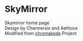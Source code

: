 # SkyMirror  
Skymirror home page  
Design by Charmersix and Aethoce  
Modified from [chromakode](http://chromakode.com/) Project  

